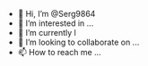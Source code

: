 - 👋 Hi, I’m @Serg9864
- 👀 I’m interested in ...
- 🌱 I’m currently l
- 💞️ I’m looking to collaborate on ...
- 📫 How to reach me ...

<!---
Serg9864/Serg9864 is a ✨ special ✨ repository because its `README.md` (this file) appears on your GitHub profile.
You can click the Preview link to take a look at your changes.
------>

